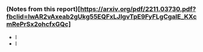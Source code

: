 
### (Notes from this report)[https://arxiv.org/pdf/2211.03730.pdf?fbclid=IwAR2vAxeab2gUkg55EQFxLJlgvTpE9FyFLgCgalE_KXcmRePrSx2ohcfxGQc]

- l
- l